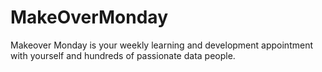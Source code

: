 # MakeOverMonday
Makeover Monday is your weekly learning and development appointment with yourself and hundreds of passionate data people.
